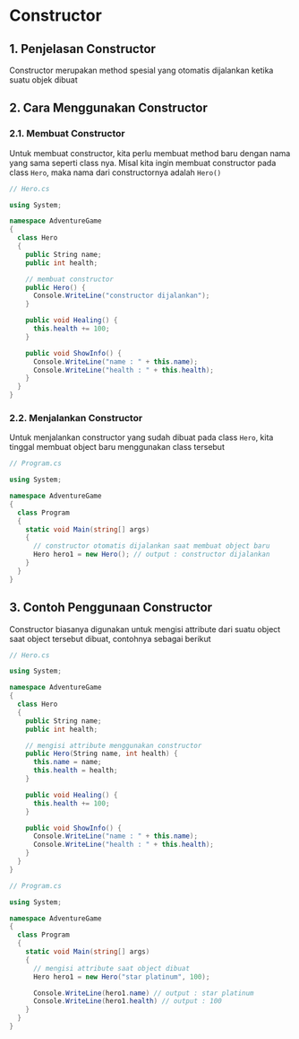 # Constructor

## 1. Penjelasan Constructor

Constructor merupakan method spesial yang otomatis dijalankan ketika suatu objek dibuat

## 2. Cara Menggunakan Constructor

### 2.1. Membuat Constructor

Untuk membuat constructor, kita perlu membuat method baru dengan nama yang sama seperti class nya. Misal kita ingin membuat constructor pada class `Hero`, maka nama dari constructornya adalah `Hero()`

```csharp
// Hero.cs

using System;

namespace AdventureGame
{
  class Hero
  {
    public String name;
    public int health;

    // membuat constructor
    public Hero() {
      Console.WriteLine("constructor dijalankan");
    }

    public void Healing() {
      this.health += 100;
    }

    public void ShowInfo() {
      Console.WriteLine("name : " + this.name);
      Console.WriteLine("health : " + this.health);
    }
  }
}
```

### 2.2. Menjalankan Constructor

Untuk menjalankan constructor yang sudah dibuat pada class `Hero`, kita tinggal membuat object baru menggunakan class tersebut

```csharp
// Program.cs

using System;

namespace AdventureGame
{
  class Program
  {
    static void Main(string[] args)
    {
      // constructor otomatis dijalankan saat membuat object baru
      Hero hero1 = new Hero(); // output : constructor dijalankan
    }
  }
}
```

## 3. Contoh Penggunaan Constructor

Constructor biasanya digunakan untuk mengisi attribute dari suatu object saat object tersebut dibuat, contohnya sebagai berikut

```csharp
// Hero.cs

using System;

namespace AdventureGame
{
  class Hero
  {
    public String name;
    public int health;

    // mengisi attribute menggunakan constructor
    public Hero(String name, int health) {
      this.name = name;
      this.health = health;
    }

    public void Healing() {
      this.health += 100;
    }

    public void ShowInfo() {
      Console.WriteLine("name : " + this.name);
      Console.WriteLine("health : " + this.health);
    }
  }
}
```

```csharp
// Program.cs

using System;

namespace AdventureGame
{
  class Program
  {
    static void Main(string[] args)
    {
      // mengisi attribute saat object dibuat
      Hero hero1 = new Hero("star platinum", 100);

      Console.WriteLine(hero1.name) // output : star platinum
      Console.WriteLine(hero1.health) // output : 100
    }
  }
}
```
